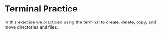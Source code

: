 Terminal Practice
====================

In this exercise we practiced using the terminal to create, delete, copy, and move directories and files.
